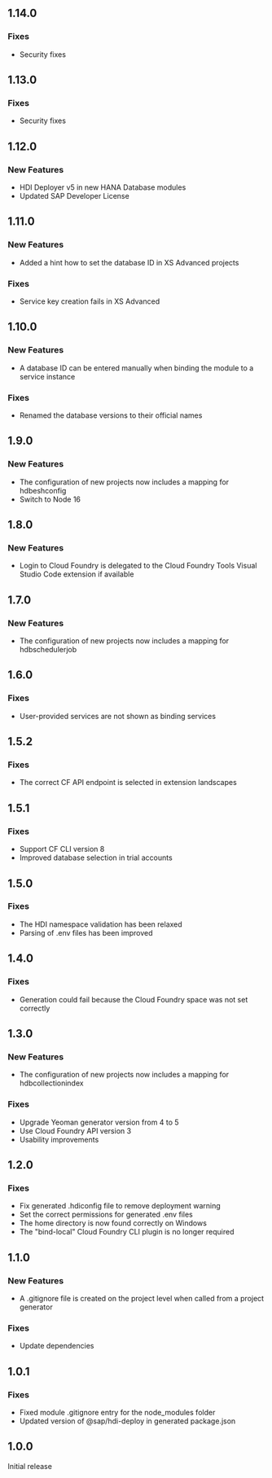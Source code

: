 ## 1.14.0

### Fixes
- Security fixes

## 1.13.0

### Fixes
- Security fixes

## 1.12.0

### New Features
- HDI Deployer v5 in new HANA Database modules
- Updated SAP Developer License

## 1.11.0

### New Features
- Added a hint how to set the database ID in XS Advanced projects

### Fixes
- Service key creation fails in XS Advanced

## 1.10.0

### New Features
- A database ID can be entered manually when binding the module to a service instance

### Fixes
- Renamed the database versions to their official names

## 1.9.0

### New Features
- The configuration of new projects now includes a mapping for hdbeshconfig
- Switch to Node 16

## 1.8.0

### New Features
- Login to Cloud Foundry is delegated to the Cloud Foundry Tools Visual Studio Code extension if available

## 1.7.0

### New Features
- The configuration of new projects now includes a mapping for hdbschedulerjob

## 1.6.0

### Fixes
- User-provided services are not shown as binding services

## 1.5.2

### Fixes
- The correct CF API endpoint is selected in extension landscapes

## 1.5.1

### Fixes
- Support CF CLI version 8
- Improved database selection in trial accounts

## 1.5.0

### Fixes
- The HDI namespace validation has been relaxed
- Parsing of .env files has been improved

## 1.4.0

### Fixes
- Generation could fail because the Cloud Foundry space was not set correctly

## 1.3.0

### New Features
- The configuration of new projects now includes a mapping for hdbcollectionindex

### Fixes
- Upgrade Yeoman generator version from 4 to 5
- Use Cloud Foundry API version 3
- Usability improvements

## 1.2.0

### Fixes
- Fix generated .hdiconfig file to remove deployment warning
- Set the correct permissions for generated .env files
- The home directory is now found correctly on Windows
- The "bind-local" Cloud Foundry CLI plugin is no longer required

## 1.1.0

### New Features
- A .gitignore file is created on the project level when called from a project generator

### Fixes
- Update dependencies

## 1.0.1

### Fixes
- Fixed module .gitignore entry for the node_modules folder
- Updated version of @sap/hdi-deploy in generated package.json

## 1.0.0

Initial release